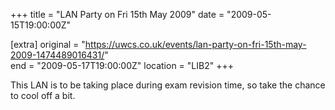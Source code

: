 +++
title = "LAN Party on Fri 15th May 2009"
date = "2009-05-15T19:00:00Z"

[extra]
original = "https://uwcs.co.uk/events/lan-party-on-fri-15th-may-2009-1474489016431/"    
end = "2009-05-17T19:00:00Z"
location = "LIB2"
+++

This LAN is to be taking place during exam revision time, so take the chance to cool off a bit.

